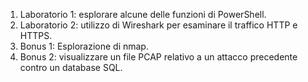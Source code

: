 1) Laboratorio 1: esplorare alcune delle funzioni di PowerShell.
2) Laboratorio 2: utilizzo di Wireshark per esaminare il traffico HTTP e HTTPS.
3) Bonus 1: Esplorazione di nmap.
4) Bonus 2: visualizzare un file PCAP relativo a un attacco precedente contro un database SQL.
